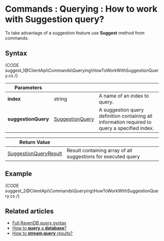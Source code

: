 # Commands : Querying : How to work with Suggestion query?

To take advantage of a suggestion feature use **Suggest** method from commands.

## Syntax

{CODE suggest_1@ClientApi\Commands\Querying\HowToWorkWithSuggestionQuery.cs /}

| Parameters | | |
| ------------- | ------------- | ----- |
| **index** | string | A name of an index to query. |
| **suggestionQuery** | [SuggestionQuery](../../../glossary/client-api/querying/suggestion-query) | A suggestion query definition containing all information required to query a specified index. |

| Return Value | |
| ------------- | ----- |
| [SuggestionQueryResult]() | Result containing array of all suggestions for executed query |

## Example

{CODE suggest_2@ClientApi\Commands\Querying\HowToWorkWithSuggestionQuery.cs /}

## Related articles

- [Full RavenDB query syntax](../../../indexes/full-query-syntax)   
- [How to **query** a **database**?](../../../client-api/commands/querying/how-to-query-a-database)   
- [How to **stream query** results?](../../../client-api/commands/querying/how-to-stream-query-results)   